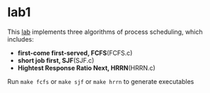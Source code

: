# lab1
This [lab](https://github.com/bailuJune/OS_labs/blob/5982643a55f1a710d4e60a33bad6974f7c7bf3ed/lab1/) implements three algorithms of process scheduling, which includes:

  - **first-come first-served, FCFS**(FCFS.c)
  - **short job first, SJF**(SJF.c)
  - **Hightest Response Ratio Next, HRRN**(HRRN.c)

Run `make fcfs` or `make sjf` or `make hrrn` to generate executables
